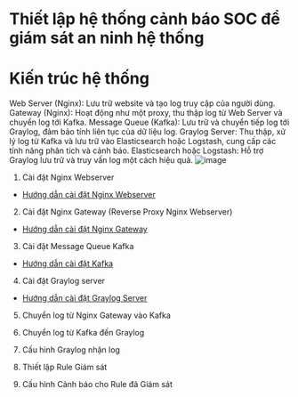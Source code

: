 # Thiết lập hệ thống cảnh báo SOC để giám sát an ninh hệ thống
# Kiến trúc hệ thống
Web Server (Nginx): Lưu trữ website và tạo log truy cập của người dùng.
Gateway (Nginx): Hoạt động như một proxy, thu thập log từ Web Server và chuyển log tới Kafka.
Message Queue (Kafka): Lưu trữ và chuyển tiếp log tới Graylog, đảm bảo tính liên tục của dữ liệu log.
Graylog Server: Thu thập, xử lý log từ Kafka và lưu trữ vào Elasticsearch hoặc Logstash, cung cấp các tính năng phân tích và cảnh báo.
Elasticsearch hoặc Logstash: Hỗ trợ Graylog lưu trữ và truy vấn log một cách hiệu quả.
![image](https://github.com/user-attachments/assets/374f04f0-be12-4cd3-9ce4-c5707f7f51a6)

1. Cài đặt Nginx Webserver
- [Hướng dẫn cài đặt Nginx Webserver](https://github.com/NTKien-ptitt/Set-up-a-SOC-alert-system-to-monitor-system-security/blob/main/1.%20Nginx%20Webserver/README.md)

2. Cài đặt Nginx Gateway (Reverse Proxy Nginx Webserver)
- [Hướng dẫn cài đặt Nginx Gateway](https://github.com/NTKien-ptitt/Set-up-a-SOC-alert-system-to-monitor-system-security/blob/main/2.%20Nginx%20Gateway/README.md)

3. Cài đặt Message Queue Kafka
- [Hướng dẫn cài đặt Kafka](https://github.com/NTKien-ptitt/Set-up-a-SOC-alert-system-to-monitor-system-security/blob/main/3.%20Install%20KAFKA/README.md)

4. Cài đặt Graylog server
- [Hướng dẫn cài đặt Graylog Server](https://github.com/NTKien-ptitt/Set-up-a-SOC-alert-system-to-monitor-system-security/blob/main/4.%20Install%20Graylog%20Server/README.md)

5. Chuyển log từ Nginx Gateway vào Kafka

6. Chuyển log từ Kafka đến Graylog

7. Cấu hình Graylog nhận log

8. Thiết lập Rule Giám sát

9. Cấu hình Cảnh báo cho Rule đã Giám sát
